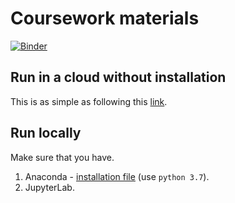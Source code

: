 # Coursework materials
[![Binder](https://mybinder.org/badge_logo.svg)](https://mybinder.org/v2/gh/IlyaKisil/dpm-coursework/master?urlpath=lab/tree/)

## Run in a cloud without installation
This is as simple as following this [link](http://example.com/).

## Run locally
Make sure that you have. 
1.  Anaconda - [installation file](https://www.anaconda.com/download/) (use `python 3.7`).
2.  JupyterLab.

 